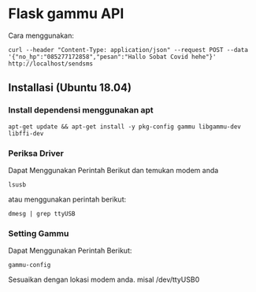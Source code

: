 # Flask gammu API

Cara menggunakan:
```
curl --header "Content-Type: application/json" --request POST --data '{"no_hp":"085277172858","pesan":"Hallo Sobat Covid hehe"}' http://localhost/sendsms
```

## Installasi (Ubuntu 18.04)
### Install dependensi menggunakan apt
```
apt-get update && apt-get install -y pkg-config gammu libgammu-dev libffi-dev
```

### Periksa Driver
Dapat Menggunakan Perintah Berikut dan temukan modem anda
```
lsusb
```
atau menggunakan perintah berikut:
```
dmesg | grep ttyUSB
```

### Setting Gammu
Dapat Menggunakan Perintah Berikut:
```
gammu-config
```
Sesuaikan dengan lokasi modem anda. misal /dev/ttyUSB0



